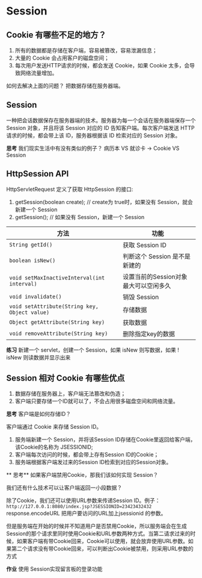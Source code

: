 # Session

## Cookie 有哪些不足的地方？
1. 所有的数据都是存储在客户端，容易被篡改，容易泄漏信息；
2. 大量的 Cookie 会占用客户的磁盘空间；
3. 每次用户发送HTTP请求的时候，都会发送 Cookie，如果 Cookie 太多，会导致网络流量增加。

如何去解决上面的问题？    把数据存储在服务器端。

## Session
一种把会话数据保存在服务器端的技术。服务器为每一个会话在服务器端保存一个 Session 对象，并且将该 Session 对应的 ID 告知客户端。每次客户端发送 HTTP 请求的时候，都会带上该 ID，服务器根据该 ID 检索对应的 Session 对象。

**思考** 我们现实生活中有没有类似的例子？  病历本 VS 就诊卡  ->  Cookie VS Session

## HttpSession API
HttpServletRequest 定义了获取 HttpSession 的接口:
1. getSession(boolean create);  // create为 true时，如果没有 Session，就会新建一个 Session
2. getSession(); // 如果没有 Session，新建一个 Session

方法|功能
--|--
`String getId()`|获取 Session ID
`boolean isNew()`|判断这个 Session 是不是新建的
`void setMaxInactiveInterval(int interval)`|设置当前的Session对象最大可以空闲多久
`void invalidate()`|销毁 Session
`void setAttribute(String key, Object value)`|存储数据
`Object getAttribute(String key)`|获取数据
`void removeAttribute(String key)`|删除指定key的数据

**练习** 新建一个 servlet，创建一个 Session，如果 isNew 则写数据，如果 ! isNew 则读数据并显示出来

## Session 相对 Cookie 有哪些优点
1. 数据存储在服务器上，客户端无法篡改和伪造；
2. 客户端只要存储一个ID就可以了，不会占用很多磁盘空间和网络流量。

**思考** 客户端是如何存储ID？

客户端通过 Cookie 来存储 Session ID。
1. 服务端新建一个 Session，并将该Session ID存储在Cookie里返回给客户端，该Cookie的名称为 JSESSIONID;
2. 客户端每次访问的时候，都会带上存有Session ID的Cookie；
3. 服务端根据客户端发过来的Session ID检索到对应的Session对象。

** 思考** 如果客户端禁用Cookie，那我们该如何实现 Session？

我们还有什么技术可以让客户端返回一小段数据？

除了Cookie，我们还可以使用URL参数来传递Session ID。例子：
`http://127.0.0.1:8080/index.jsp?JSESSIONID=23423432432` response.encodeURL 把用户要访问的URL加上jsessionid 的参数。

但是服务端在开始的时候并不知道用户是否禁用Cookie，所以服务端会在生成Session的那个请求里同时使用Cookie和URL参数两种方式。当第二请求过来的时候，如果客户端有带Cookie回来，Cookie可以使用，就会放弃使用URL参数。如果第二个请求没有带Cookie回来，可以判断出Cookie被禁用，则采用URL参数的方式

**作业** 使用 Session实现留言板的登录功能


<!--stackedit_data:
eyJoaXN0b3J5IjpbMTE1MzA5MTIwNSwxNzE3NjUwMzY5LDE4OT
A3MDQ0NjcsLTg4Njk3ODc1M119
-->